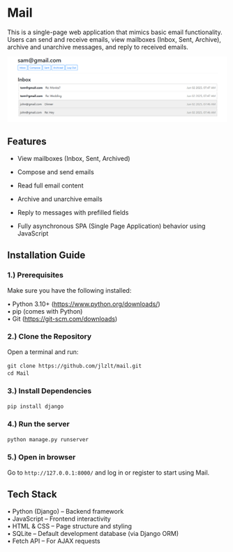 # Mail

This is a single-page web application that mimics basic email functionality. Users can send and receive emails, view mailboxes (Inbox, Sent, Archive), archive and unarchive messages, and reply to received emails.

![Screenshot](/mail/static/mail/screenshot.png)

## Features

- View mailboxes (Inbox, Sent, Archived)

- Compose and send emails

- Read full email content

- Archive and unarchive emails

- Reply to messages with prefilled fields

- Fully asynchronous SPA (Single Page Application) behavior using JavaScript

## Installation Guide

### 1.) Prerequisites
Make sure you have the following installed:

• Python 3.10+ (https://www.python.org/downloads/)  
• pip (comes with Python)  
• Git (https://git-scm.com/downloads)  

### 2.) Clone the Repository
Open a terminal and run:  

`git clone https://github.com/jlzlt/mail.git`  
`cd Mail`

### 3.) Install Dependencies

`pip install django`

### 4.) Run the server

`python manage.py runserver`

### 5.) Open in browser

Go to `http://127.0.0.1:8000/` and log in or register to start using Mail.

## Tech Stack

• Python (Django) – Backend framework  
• JavaScript – Frontend interactivity  
• HTML & CSS – Page structure and styling  
• SQLite – Default development database (via Django ORM)  
• Fetch API – For AJAX requests  
